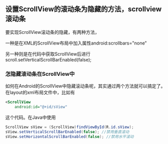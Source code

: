 ## 设置ScrollView的滚动条为隐藏的方法，scrollview滚动条

 

要实现ScrollView滚动条的隐藏，有两种方法，

一种是在XML的ScrollView布局中加入属性android:scrollbars="none"

另一种则是在代码中获取ScrollView后进行scroll.setVerticalScrollBarEnabled(false);

 

### 怎隐藏滚动条在ScrollView中

如何在Android的ScrollView中隐藏滚动条呢，其实通过两个方法就可以搞定了。在layout的xml布局文件中，比如有

```xml
<ScrollView
    android:id="@+id/sView"
```

这个代码。在Java中使用

```java
ScrollView sView = (ScrollView)findViewById(R.id.sView);
sView.setVerticalScrollBarEnabled(false); //禁用垂直滚动 
sView.setHorizontalScrollBarEnabled(false); //禁用水平滚动
```

